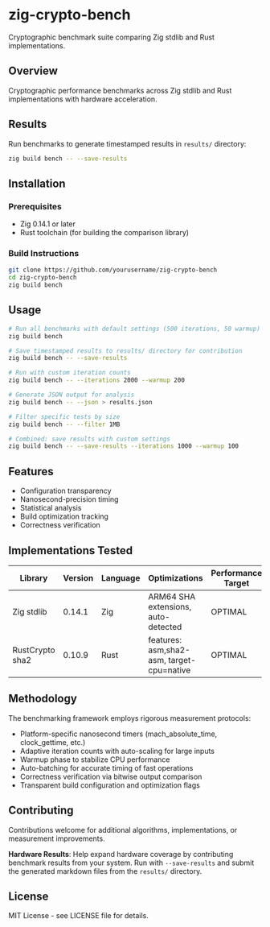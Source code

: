# zig-crypto-bench

Cryptographic benchmark suite comparing Zig stdlib and Rust implementations.

## Overview

Cryptographic performance benchmarks across Zig stdlib and Rust implementations with hardware acceleration.


## Results

Run benchmarks to generate timestamped results in `results/` directory:

```bash
zig build bench -- --save-results
```


## Installation

### Prerequisites

- Zig 0.14.1 or later
- Rust toolchain (for building the comparison library)

### Build Instructions

```bash
git clone https://github.com/yourusername/zig-crypto-bench
cd zig-crypto-bench
zig build bench
```


## Usage

```bash
# Run all benchmarks with default settings (500 iterations, 50 warmup)
zig build bench

# Save timestamped results to results/ directory for contribution
zig build bench -- --save-results

# Run with custom iteration counts
zig build bench -- --iterations 2000 --warmup 200

# Generate JSON output for analysis
zig build bench -- --json > results.json

# Filter specific tests by size
zig build bench -- --filter 1MB

# Combined: save results with custom settings
zig build bench -- --save-results --iterations 1000 --warmup 100
```

## Features

- Configuration transparency
- Nanosecond-precision timing
- Statistical analysis
- Build optimization tracking
- Correctness verification


## Implementations Tested

| Library | Version | Language | Optimizations | Performance Target |
|---------|---------|----------|---------------|-------------------|
| Zig stdlib | 0.14.1 | Zig | ARM64 SHA extensions, auto-detected | OPTIMAL |
| RustCrypto sha2 | 0.10.9 | Rust | features: asm,sha2-asm, target-cpu=native | OPTIMAL |

## Methodology

The benchmarking framework employs rigorous measurement protocols:

- Platform-specific nanosecond timers (mach_absolute_time, clock_gettime, etc.)
- Adaptive iteration counts with auto-scaling for large inputs
- Warmup phase to stabilize CPU performance
- Auto-batching for accurate timing of fast operations
- Correctness verification via bitwise output comparison
- Transparent build configuration and optimization flags

## Contributing

Contributions welcome for additional algorithms, implementations, or measurement improvements.

**Hardware Results**: Help expand hardware coverage by contributing benchmark results from your system. Run with `--save-results` and submit the generated markdown files from the `results/` directory.

## License

MIT License - see LICENSE file for details.
